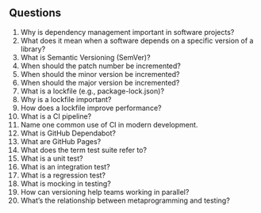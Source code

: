 
## Questions

1. Why is dependency management important in software projects?
2. What does it mean when a software depends on a specific version of a library?
3. What is Semantic Versioning (SemVer)?
4. When should the patch number be incremented?
5. When should the minor version be incremented?
6. When should the major version be incremented?
7. What is a lockfile (e.g., package-lock.json)?
8. Why is a lockfile important?
9. How does a lockfile improve performance?
10. What is a CI pipeline?
11. Name one common use of CI in modern development.
12. What is GitHub Dependabot?
13. What are GitHub Pages?
14. What does the term test suite refer to?
15. What is a unit test?
16. What is an integration test?
17. What is a regression test?
18. What is mocking in testing?
19. How can versioning help teams working in parallel?
20. What’s the relationship between metaprogramming and testing?
